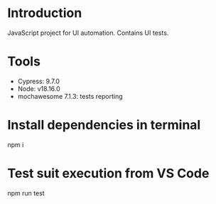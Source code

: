 # Introduction 
JavaScript project for UI automation. Contains UI tests.

# Tools
- Cypress: 9.7.0
- Node: v18.16.0
- mochawesome 7.1.3: tests reporting

# Install dependencies in terminal
npm i

# Test suit execution from VS Code
npm run test


